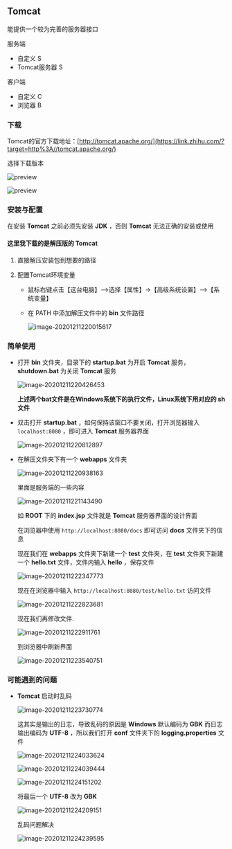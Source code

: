## Tomcat

能提供一个较为完善的服务器接口

服务端

- 自定义 S
- Tomcat服务器  S

客户端

- 自定义 C
- 浏览器  B

### 下载

Tomcat的官方下载地址：[http://tomcat.apache.org/](https://link.zhihu.com/?target=http%3A//tomcat.apache.org/) 

选择下载版本

![preview](https://img2020.cnblogs.com/blog/2213660/202012/2213660-20201211215126474-1190464981.jpg)

![preview](https://img2020.cnblogs.com/blog/2213660/202012/2213660-20201211215144602-1872415968.jpg)



### 安装与配置

在安装 **Tomcat** 之前必须先安装 **JDK** ，否则 **Tomcat** 无法正确的安装或使用

#### 这里我下载的是解压版的 Tomcat 

1. 直接解压安装包到想要的路径

2. 配置Tomcat环境变量

    - 鼠标右键点击【这台电脑】-->选择【属性】->【高级系统设置】-->【系统变量】

    - 在 PATH 中添加解压文件中的 **bin** 文件路径

        ![image-20201211220015617](https://img2020.cnblogs.com/blog/2213660/202012/2213660-20201211220016462-675839434.png)



### 简单使用

- 打开 **bin** 文件夹，目录下的 **startup.bat** 为开启 **Tomcat** 服务， **shutdown.bat** 为关闭 **Tomcat** 服务

    ![image-20201211220426453](https://img2020.cnblogs.com/blog/2213660/202012/2213660-20201211220431156-438394086.png)

    **上述两个bat文件是在Windows系统下的执行文件，Linux系统下用对应的 sh文件** 

- 双击打开 **startup.bat** ，如何保持该窗口不要关闭，打开浏览器输入 `localhost:8080` ，即可进入 **Tomcat** 服务器界面

    ![image-20201211220812897](https://img2020.cnblogs.com/blog/2213660/202012/2213660-20201211220813885-688975935.png)

- 在解压文件夹下有一个 **webapps** 文件夹

    ![image-20201211220938163](https://img2020.cnblogs.com/blog/2213660/202012/2213660-20201211220939083-123782850.png)

    里面是服务端的一些内容

    ![image-20201211221143490](https://img2020.cnblogs.com/blog/2213660/202012/2213660-20201211221159479-1118877687.png)

    如 **ROOT**  下的 **index.jsp** 文件就是 **Tomcat** 服务器界面的设计界面

    在浏览器中使用 `http://localhost:8080/docs` 即可访问 **docs** 文件夹下的信息

    现在我们在 **webapps** 文件夹下新建一个 **test** 文件夹，在 **test** 文件夹下新建一个 **hello.txt** 文件，文件内输入 **hello** ，保存文件

    ![image-20201211222347773](https://img2020.cnblogs.com/blog/2213660/202012/2213660-20201211222349697-1735234291.png)

    现在在浏览器中输入  `http://localhost:8080/test/hello.txt` 访问文件

    ![image-20201211222823681](https://img2020.cnblogs.com/blog/2213660/202012/2213660-20201211222824611-1223654824.png)

    现在我们再修改文件.

    ![image-20201211222911761](https://img2020.cnblogs.com/blog/2213660/202012/2213660-20201211222912638-540318223.png)

    到浏览器中刷新界面

    ![image-20201211223540751](https://img2020.cnblogs.com/blog/2213660/202012/2213660-20201211223541643-1134903965.png)



### 可能遇到的问题

- **Tomcat** 启动时乱码

    ![image-20201211223730774](https://img2020.cnblogs.com/blog/2213660/202012/2213660-20201211223731751-249738979.png)

    这其实是输出的日志，导致乱码的原因是 **Windows** 默认编码为 **GBK** 而日志输出编码为 **UTF-8** ，所以我们打开 **conf** 文件夹下的 **logging.properties** 文件

    ![image-20201211224033624](https://img2020.cnblogs.com/blog/2213660/202012/2213660-20201211224034554-1050753746.png)

    ![image-20201211224039444](https://img2020.cnblogs.com/blog/2213660/202012/2213660-20201211224040545-1585725621.png)

    ![image-20201211224151202](https://img2020.cnblogs.com/blog/2213660/202012/2213660-20201211224152100-1675039942.png)

    将最后一个 **UTF-8** 改为 **GBK** 

    ![image-20201211224209151](https://img2020.cnblogs.com/blog/2213660/202012/2213660-20201211224210077-1786515429.png)

    乱码问题解决

    ![image-20201211224239595](https://img2020.cnblogs.com/blog/2213660/202012/2213660-20201211224240530-957648886.png)

